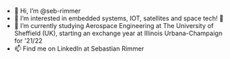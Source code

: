 - 👋 Hi, I’m @seb-rimmer
- 👀 I’m interested in embedded systems, IOT, satellites and space tech! :rocket:
- 🌱 I’m currently studying Aerospace Engineering at The University of Sheffield (UK), 
     starting an exchange year at Illinois Urbana-Champaign for '21/22
- 📫 Find me on LinkedIn at Sebastian Rimmer

<!---
seb-rimmer/seb-rimmer is a ✨ special ✨ repository because its `README.md` (this file) appears on your GitHub profile.
You can click the Preview link to take a look at your changes.
--->
